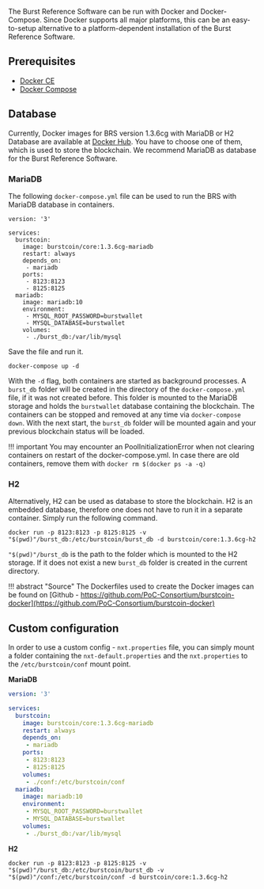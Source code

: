 The Burst Reference Software can be run with Docker and Docker-Compose. Since Docker supports all major platforms, this can be an easy-to-setup alternative to a platform-dependent installation of the Burst Reference Software.

## Prerequisites

- [Docker CE](https://docs.docker.com/engine/installation/)
- [Docker Compose](https://docs.docker.com/compose/install/)

## Database

Currently, Docker images for BRS version 1.3.6cg with MariaDB or H2 Database are available at [Docker Hub](https://hub.docker.com/r/burstcoin/core/tags/). You have to choose one of them, which is used to store the blockchain. We recommend MariaDB as database for the Burst Reference Software.

### MariaDB

The following `docker-compose.yml` file can be used to run the BRS with MariaDB database in containers.

```
version: '3'

services:
  burstcoin:
    image: burstcoin/core:1.3.6cg-mariadb
    restart: always
    depends_on:
     - mariadb
    ports:
     - 8123:8123
     - 8125:8125
  mariadb:
    image: mariadb:10
    environment:
     - MYSQL_ROOT_PASSWORD=burstwallet
     - MYSQL_DATABASE=burstwallet
    volumes:
     - ./burst_db:/var/lib/mysql
```

Save the file and run it.

```
docker-compose up -d
```

With the `-d` flag, both containers are started as background processes. A `burst_db` folder will be created in the directory of the `docker-compose.yml` file, if it was not created before. This folder is mounted to the MariaDB storage and holds the `burstwallet` database containing the blockchain. The containers can be stopped and removed at any time via `docker-compose down`. With the next start, the `burst_db` folder will be mounted again and your previous blockchain status will be loaded.

!!! important
    You may encounter an PoolInitializationError when not clearing containers on restart of the docker-compose.yml. In case there are old containers, remove them with `docker rm $(docker ps -a -q)`

### H2

Alternatively, H2 can be used as database to store the blockchain. H2 is an embedded database, therefore one does not have to run it in a separate container. Simply run the following command.

```
docker run -p 8123:8123 -p 8125:8125 -v "$(pwd)"/burst_db:/etc/burstcoin/burst_db -d burstcoin/core:1.3.6cg-h2
```

`"$(pwd)"/burst_db` is the path to the folder which is mounted to the H2 storage. If it does not exist a new `burst_db` folder is created in the current directory.

!!! abstract "Source"
    The Dockerfiles used to create the Docker images can be found on [Github - https://github.com/PoC-Consortium/burstcoin-docker](https://github.com/PoC-Consortium/burstcoin-docker)

## Custom configuration

In order to use a custom config - `nxt.properties` file, you can simply mount a folder containing the `nxt-default.properties` and the `nxt.properties` to the `/etc/burstcoin/conf` mount point.

**MariaDB**

``` yaml
version: '3'

services:
  burstcoin:
    image: burstcoin/core:1.3.6cg-mariadb
    restart: always
    depends_on:
     - mariadb
    ports:
     - 8123:8123
     - 8125:8125
    volumes:
     - ./conf:/etc/burstcoin/conf
  mariadb:
    image: mariadb:10
    environment:
     - MYSQL_ROOT_PASSWORD=burstwallet
     - MYSQL_DATABASE=burstwallet
    volumes:
     - ./burst_db:/var/lib/mysql
```

**H2**

```
docker run -p 8123:8123 -p 8125:8125 -v "$(pwd)"/burst_db:/etc/burstcoin/burst_db -v "$(pwd)"/conf:/etc/burstcoin/conf -d burstcoin/core:1.3.6cg-h2
```
